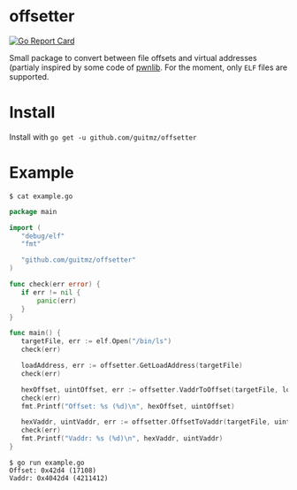 # offsetter
[![Go Report Card](https://goreportcard.com/badge/github.com/guitmz/offsetter)](https://goreportcard.com/report/github.com/guitmz/offsetter)

Small package to convert between file offsets and virtual addresses (partialy inspired by some code of [pwnlib](https://github.com/Gallopsled/pwntools/tree/dev/pwnlib). For the moment, only `ELF` files are supported.

# Install
Install with `go get -u github.com/guitmz/offsetter`

# Example
```
$ cat example.go
```

 ```go
 package main

import (
	"debug/elf"
	"fmt"

	"github.com/guitmz/offsetter"
)

func check(err error) {
	if err != nil {
		panic(err)
	}
}

func main() {
	targetFile, err := elf.Open("/bin/ls")
	check(err)

	loadAddress, err := offsetter.GetLoadAddress(targetFile)
	check(err)

	hexOffset, uintOffset, err := offsetter.VaddrToOffset(targetFile, loadAddress, targetFile.Entry)
	check(err)
	fmt.Printf("Offset: %s (%d)\n", hexOffset, uintOffset)

	hexVaddr, uintVaddr, err := offsetter.OffsetToVaddr(targetFile, uintOffset)
	check(err)
	fmt.Printf("Vaddr: %s (%d)\n", hexVaddr, uintVaddr)
}
```

```
$ go run example.go
Offset: 0x42d4 (17108)
Vaddr: 0x4042d4 (4211412)
```
